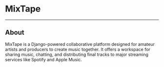 # MixTape
---
## About
MixTape is a Django-powered collaborative platform designed for amateur artists and producers to create music together. It offers a workspace for sharing music, chatting, and distributing final tracks to major streaming services like Spotify and Apple Music.

